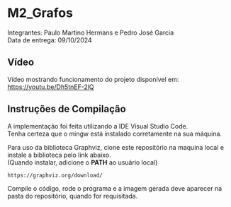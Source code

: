 # M2_Grafos

Integrantes: Paulo Martino Hermans e Pedro José Garcia<br>
Data de entrega: 09/10/2024<br>

## Vídeo

Vídeo mostrando funcionamento do projeto disponível em: https://youtu.be/Dh5tnEF-2lQ

## Instruções de Compilação

A implementação foi feita utilizando a IDE Visual Studio Code.<br>
Tenha certeza que o mingw está instalado corretamente na sua máquina.

Para uso da biblioteca Graphviz, clone este repositório na maquina local e instale a biblioteca pelo link abaixo.<br>
(Quando instalar, adicione o __PATH__ ao usuário local)<br>

```
https://graphviz.org/download/
```

Compile o código, rode o programa e a imagem gerada deve aparecer na pasta do repositório, quando for requisitada.
